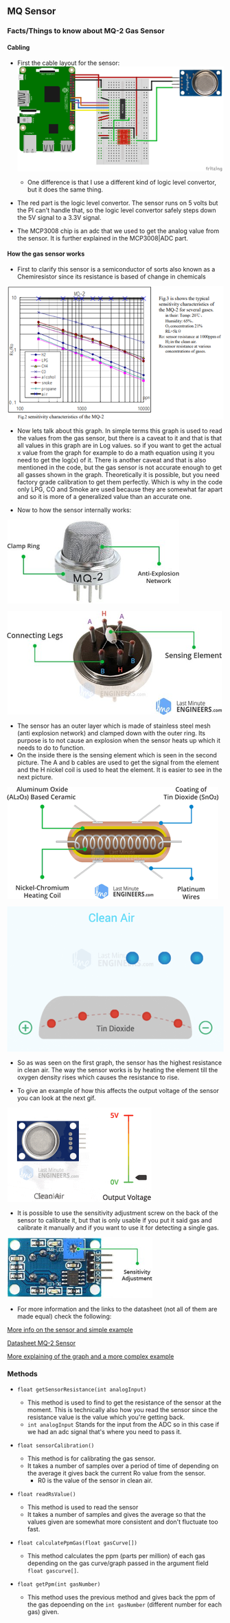 ## MQ Sensor

### Facts/Things to know about MQ-2 Gas Sensor

#### Cabling

- First the cable layout for the sensor: ![img.png](img.png)
    - One difference is that I use a different kind of logic level convertor, but it does the same thing.
    
- The red part is the logic level convertor. The sensor runs on 5 volts but the PI can't handle that, 
so the logic level convertor safely steps down the 5V signal to a 3.3V signal.
- The MCP3008 chip is an adc that we used to get the analog value from the sensor. 
  It is further explained in the MCP3008|ADC part.
  
#### How the gas sensor works

- First to clarify this sensor is a semiconductor of sorts also known as a Chemiresistor since its resistance is 
  based of change in chemicals

![img_1.png](img_1.png)

- Now lets talk about this graph. In simple terms this graph is used to read the values from the gas sensor, but 
there is a caveat to it and that is that all values in this graph are in Log values. so if you want to get the actual
  x value from the graph for example to do a math equation using it you need to get the log(x) of it.
  There is another caveat and that is also mentioned in the code, but the gas sensor is not accurate enough to get all
  gasses shown in the graph. Theoretically it is possible, but you need factory grade calibration to get them perfectly.
  Which is why in the code only LPG, CO and Smoke are used because they are somewhat far apart and so it is more of a
  generalized value than an accurate one.
  

- Now to how the sensor internally works: 

![img_2.png](img_2.png)


![img_3.png](img_3.png)

- The sensor has an outer layer which is made of stainless steel mesh (anti explosion network) and clamped down with the 
outer ring. Its purpose is to not cause an explosion when the sensor heats up which it needs to do to function. 
- On the inside there is the sensing element which is seen in the second picture. The A and b cables are used
to get the signal from the element and the H nickel coil is used to heat the element. It is easier to see in the 
  next picture.
  
![img_4.png](img_4.png)

![MQ2-Gas-Sensor-Working.gif](MQ2-Gas-Sensor-Working.gif)

- So as was seen on the first graph, the sensor has the highest resistance in clean air. The way the sensor works 
is by heating the element till the oxygen density rises which causes the resistance to rise.
  
- To give an example of how this affects the output voltage of the sensor you can look at the next gif.

![MQ2-Gas-Sensor-Output.gif](MQ2-Gas-Sensor-Output.gif)

- It is possible to use the sensitivity adjustment screw on the back of the sensor to calibrate it, but that is
  only usable if you put it said gas and calibrate it manually and if you want to use it for detecting a single gas. 
  
![img_5.png](img_5.png)

- For more information and the links to the datasheet (not all of them are made equal) check the following:

[More info on the sensor and simple example](https://lastminuteengineers.com/mq2-gas-senser-arduino-tutorial/)

[Datasheet MQ-2 Sensor](http://sandboxelectronics.com/files/SEN-000004/MQ-2.pdf)

[More explaining of the graph and a more complex example](https://ioct.tech/edu/sites/default/files/2019-04/MQ-2%20Gas%20Sensor%20-%20Informational.pdf)

### Methods

- `float getSensorResistance(int analogInput)`
    - This method is used to find to get the resistance of the sensor at the moment.
    This is technically also how you read the sensor since the resistance value is the value which you're getting back.
    - `int analogInput` Stands for the input from the ADC so in this case if we had an adc signal
      that's where you need to pass it.
      
- `float sensorCalibration()`
    - This method is for calibrating the gas sensor.
    - It takes a number of samples over a period of time of depending on the average it gives back the
    current Ro value from the sensor.
      - R0 is the value of the sensor in clean air. 
    
- `float readRsValue()`
    - This method is used to read the sensor
    - It takes a number of samples and gives the average so
    that the values given are somewhat more consistent and don't fluctuate too fast.

- `float calculatePpmGas(float gasCurve[])`
    - This method calculates the ppm (parts per million) of each gas depending on the gas curve/graph
    passed in the argument field `float gascurve[]`.
      
- `float getPpm(int gasNumber)`
    - This method uses the previous method and gives back the ppm of the gas depoending on 
    the `int gasNumber` (different number for each gas) given. 